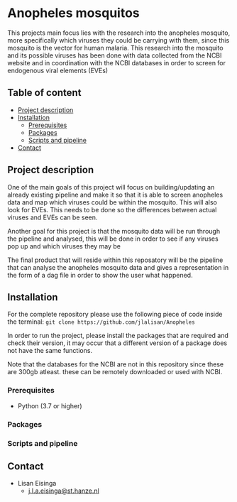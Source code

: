 # Anopheles mosquitos #
This projects main focus lies with the research into the anopheles mosquito, more specifically which viruses they could be carrying with them, since this mosquito is the vector for human malaria. This research into the mosquito and its possible viruses has been done with data collected from the NCBI website and in coordination with the NCBI databases in order to screen for endogenous viral elements (EVEs)

## Table of content

- [Project description](#project-description)
- [Installation](#installation)
    * [Prerequisites](#prerequisites)
    * [Packages](#packages)
    * [Scripts and pipeline](#scripts-and-pipeline)
- [Contact](#contact)

## Project description
One of the main goals of this project will focus on building/updating an already existing pipeline and make it so that it is able to screen anopheles data and map which viruses could be within the mosquito. This will also look for EVEs. This needs to be done so the differences between actual viruses and EVEs can be seen. 

Another goal for this project is that the mosquito data will be run through the pipeline and analysed, this will be done in order to see if any viruses pop up and which viruses they may be

The final product that will reside within this reposatory will be the pipeline that can analyse the anopheles mosquito data and gives a representation in the form of a dag file in order to show the user what happened.


## Installation
For the complete repository please use the following piece of code inside the terminal:
```git clone https://github.com/jlalisan/Anopheles```

In order to run the project, please install the packages that are required and check their version, it may occur that a different version of a package does not have the same functions.

Note that the databases for the NCBI are not in this repository since these are 300gb atleast. these can be remotely downloaded or used with NCBI. 

### Prerequisites
* Python (3.7 or higher)

### Packages


### Scripts and pipeline


## Contact

* Lisan Eisinga
  * j.l.a.eisinga@st.hanze.nl 
